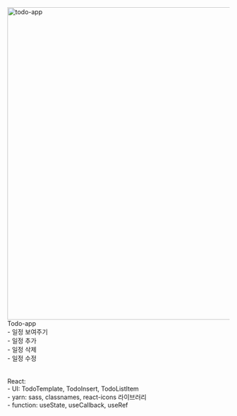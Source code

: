 <img width="709" alt="todo-app" src="https://user-images.githubusercontent.com/102382351/194507685-7bf15771-a61e-4fe3-adbf-54951ae49d29.png">
Todo-app<br>
- 일정 보여주기<br>
- 일정 추가<br>
- 일정 삭제<br>
- 일정 수정<br>
<br>
<br>
React:<br>
- UI: TodoTemplate, TodoInsert, TodoListItem<br>
- yarn: sass, classnames, react-icons 라이브러리<br>
- function: useState, useCallback, useRef<br>


